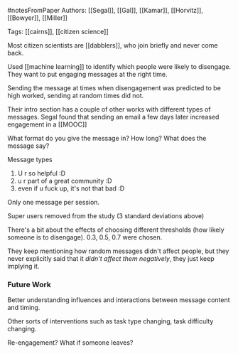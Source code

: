 #notesFromPaper
Authors: [[Segal]], [[Gal]], [[Kamar]], [[Horvitz]], [[Bowyer]], [[Miller]]

Tags: [[cairns]], [[citizen science]]

Most citizen scientists are [[dabblers]], who join briefly and never come back.

Used [[machine learning]] to identify which people were likely to disengage. They want to put engaging messages at the right time.

Sending the message at times when disengagement was predicted to be high worked, sending at random times did not.

Their intro section has a couple of other works with different types of messages. Segal found that sending an email a few days later increased engagement in a [[MOOC]]

What format do you give the message in? How long? What does the message say?

Message types
 1) U r so helpful :D
 2) u r part of a great community :D
 3) even if u fuck up, it's not that bad :D

Only one message per session.

Super users removed from the study (3 standard deviations above)

There's a bit about the effects of choosing different thresholds (how likely someone is to disengage). 0.3, 0.5, 0.7 were chosen.

They keep mentioning how random messages didn't affect people, but they never explicitly said that it *didn't affect them negatively*, they just keep implying it. 

### Future Work

Better understanding influences and interactions between message content and timing. 

Other sorts of interventions such as task type changing, task difficulty changing.

Re-engagement? What if someone leaves?
